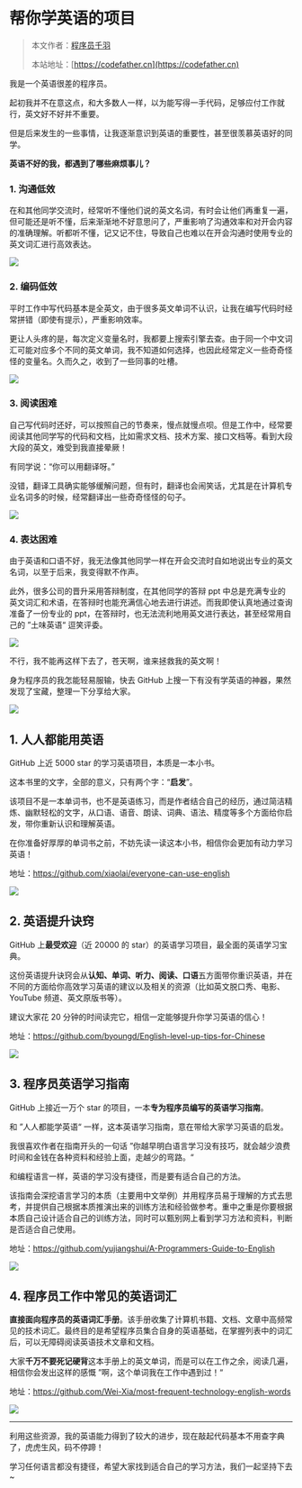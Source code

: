 # 帮你学英语的项目

> 本文作者：[程序员千羽](https://yuyuanweb.feishu.cn/wiki/Abldw5WkjidySxkKxU2cQdAtnah)
>
> 本站地址：[https://codefather.cn](https://codefather.cn)

我是一个英语很差的程序员。

起初我并不在意这点，和大多数人一样，以为能写得一手代码，足够应付工作就行，英文好不好并不重要。

但是后来发生的一些事情，让我逐渐意识到英语的重要性，甚至很羡慕英语好的同学。



**英语不好的我，都遇到了哪些麻烦事儿？**

### **1. 沟通低效**

在和其他同学交流时，经常听不懂他们说的英文名词，有时会让他们再重复一遍，但可能还是听不懂，后来渐渐地不好意思问了，严重影响了沟通效率和对开会内容的准确理解。听都听不懂，记又记不住，导致自己也难以在开会沟通时使用专业的英文词汇进行高效表达。

![](https://pic.yupi.icu/5563/202311091023476.jpeg)

### **2. 编码低效**

平时工作中写代码基本是全英文，由于很多英文单词不认识，让我在编写代码时经常拼错（即使有提示），严重影响效率。

更让人头疼的是，每次定义变量名时，我都要上搜索引擎去查。由于同一个中文词汇可能对应多个不同的英文单词，我不知道如何选择，也因此经常定义一些奇奇怪怪的变量名。久而久之，收到了一些同事的吐槽。

![](https://pic.yupi.icu/5563/202311091023566.png)

### **3. 阅读困难**

自己写代码时还好，可以按照自己的节奏来，慢点就慢点呗。但是工作中，经常要阅读其他同学写的代码和文档，比如需求文档、技术方案、接口文档等。看到大段大段的英文，难受到我直接晕厥！

有同学说：“你可以用翻译呀。”

没错，翻译工具确实能够缓解问题，但有时，翻译也会闹笑话，尤其是在计算机专业名词多的时候，经常翻译出一些奇奇怪怪的句子。

![](https://pic.yupi.icu/5563/202311091023472.jpeg)

### **4. 表达困难**

由于英语和口语不好，我无法像其他同学一样在开会交流时自如地说出专业的英文名词，以至于后来，我变得默不作声。

此外，很多公司的晋升采用答辩制度，在其他同学的答辩 ppt 中总是充满专业的英文词汇和术语，在答辩时也能充满信心地去进行讲述。而我即使认真地通过查询准备了一份专业的 ppt，在答辩时，也无法流利地用英文进行表达，甚至经常用自己的 ”土味英语“ 逗笑评委。

![](https://pic.yupi.icu/5563/202311091023479.jpeg)

不行，我不能再这样下去了，苍天啊，谁来拯救我的英文啊！

身为程序员的我怎能轻易服输，快去 GitHub 上搜一下有没有学英语的神器，果然发现了宝藏，整理一下分享给大家。

![](https://pic.yupi.icu/5563/202311091023481.jpeg)



## **1. 人人都能用英语**

GitHub 上近 5000 star 的学习英语项目，本质是一本小书。

这本书里的文字，全部的意义，只有两个字：“**启发**”。

该项目不是一本单词书，也不是英语练习，而是作者结合自己的经历，通过简洁精炼、幽默轻松的文字，从口语、语音、朗读、词典、语法、精度等多个方面给你启发，带你重新认识和理解英语。

在你准备好厚厚的单词书之前，不妨先读一读这本小书，相信你会更加有动力学习英语！

地址：https://github.com/xiaolai/everyone-can-use-english

![](https://pic.yupi.icu/5563/202311091023538.png)



## **2. 英语提升诀窍**

GitHub 上**最受欢迎**（近 20000 的 star）的英语学习项目，最全面的英语学习宝典。

这份英语提升诀窍会从**认知、单词、听力、阅读、口语**五方面带你重识英语，并在不同的方面给你高效学习英语的建议以及相关的资源（比如英文脱口秀、电影、YouTube 频道、英文原版书等）。

建议大家花 20 分钟的时间读完它，相信一定能够提升你学习英语的信心！

地址：https://github.com/byoungd/English-level-up-tips-for-Chinese

![](https://pic.yupi.icu/5563/202311091023985.png)

##  

## **3. 程序员英语学习指南**

GitHub 上接近一万个 star 的项目，一本**专为程序员编写的英语学习指南**。

和 ”人人都能学英语“ 一样，这本英语学习指南，意在带给大家学习英语的启发。

我很喜欢作者在指南开头的一句话 ”你越早明白语言学习没有技巧，就会越少浪费时间和金钱在各种资料和经验上面，走越少的弯路。“

和编程语言一样，英语的学习没有捷径，而是要有适合自己的方法。

该指南会深挖语言学习的本质（主要用中文举例）并用程序员易于理解的方式去思考，并提供自己根据本质推演出来的训练方法和经验做参考。重中之重是你要根据本质自己设计适合自己的训练方法，同时可以甄别网上看到学习方法和资料，判断是否适合自己使用。

地址：https://github.com/yujiangshui/A-Programmers-Guide-to-English

![](https://pic.yupi.icu/5563/202311091023039.png)



## **4. 程序员工作中常见的英语词汇**

**直接面向程序员的英语词汇手册**。该手册收集了计算机书籍、文档、文章中高频常见的技术词汇。最终目的是希望程序员集合自身的英语基础，在掌握列表中的词汇后，可以无障碍阅读英语技术文章和文档。

大家**千万不要死记硬背**这本手册上的英文单词，而是可以在工作之余，阅读几遍，相信你会发出这样的感慨 ”啊，这个单词我在工作中遇到过！“

地址：https://github.com/Wei-Xia/most-frequent-technology-english-words

![](https://pic.yupi.icu/5563/202311091023007.png)



------



利用这些资源，我的英语能力得到了较大的进步，现在敲起代码基本不用查字典了，虎虎生风，码不停蹄！

学习任何语言都没有捷径，希望大家找到适合自己的学习方法，我们一起坚持下去~